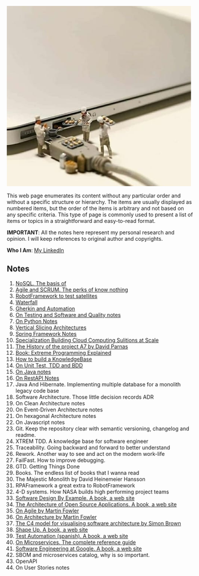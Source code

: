 ![](images/tech_and_bread.jpeg)

This web page enumerates its content without any particular order and without a specific structure or hierarchy. The items are usually displayed as numbered items, but the order of the items is arbitrary and not based on any specific criteria. This type of page is commonly used to present a list of items or topics in a straightforward and easy-to-read format.

**IMPORTANT**: All the notes here represent my personal research and opinion. I will keep references to original author and copyrights.

**Who I Am**: [My LinkedIn](https://www.linkedin.com/in/matiasmiguez/)

## Notes

1. [NoSQL. The basis of](/pages/1.nosql_the_basis_of.md)
2. [Agile and SCRUM. The perks of know nothing](/pages/2.agile-and-scrum.md)
3. [RobotFramework to test satellites](/pages/3.robotframework-to-test-satellites.md)
4. [Waterfall](/pages/4.waterfall.md)
5. [Gherkin and Automation](pages/5.gherkin_and_automation.md)
6. [On Testing and Software and Quality notes](/pages/6.on_testing_and_software_quality_notes.md)
7. [On Python Notes](/pages/7.on_python_notes.md)
8. [Vertical Slicing Architectures](/pages/8.vertical_slicing_architectures.md)
9. [Spring Framework Notes](/pages/9.spring_framework_notes.md)
10. [Specialization Building Cloud Computing Sulitions at Scale](/pages/10.specialization_building_cloud_computing_solutions_at_scale.md)
11. [The History of the project A7 by David Parnas](/pages/11.the_history_of_the_project_A7_by_David_Parnas.md)
12. [Book: Extreme Programming Explained](/pages/12.book_extreme_programming_explained.md)
13. [How to build a KnowledgeBase](/pages/13.how_to_build_a_knowledge_base.md)
14. [On Unit Test, TDD and BDD](/pages/14.on_unit_test_tdd_and_bdd.md)
15. [On Java notes](/pages/15.on_java_notes.md)
16. [On RestAPI Notes](/pages/16.on_rest_api_notes.md)
17. Java And Hibernate. Implementing multiple database for a monolith legacy code base
18. Software Architecture. Those little decision records ADR
19. On Clean Architecture notes
20. On Event-Driven Architecture notes
21. On hexagonal Architecture notes
22. On Javascript notes
23. Git. Keep the repository clear with semantic versioning, changelog and readme.
24. XTREM TDD. A knowledge base for software engineer
25. Traceability. Going backward and forward to better understand
26. Rework. Another way to see and act on the modern work-life
27. FailFast. How to improve debugging.
28. GTD. Getting Things Done
29. Books. The endless list of books that I wanna read
30. The Majestic Monolith by David Heinemeier Hansson
31. RPAFramework a great extra to RobotFramework
32. 4-D systems. How NASA builds high performing project teams
33. [Software Design By Example. A book, a web site](https://third-bit.com/sdxjs/)
34. [The Architecture of Open Source Applications. A book, a web site](http://aosabook.org/en/index.html)
35. [On Agile by Martin Fowler](https://martinfowler.com/agile.html)
36. [On Architecture by Martin Fowler](https://martinfowler.com/architecture/)
37. [The C4 model for visualising software architecture by Simon Brown](https://c4model.com/)
38. [Shape Up. A book, a web site](https://basecamp.com/shapeup)
39. [Test Automation (spanish). A book, a web site](https://nicopaez.gitbook.io/test-automation/)
40. [On Microservices. The complete reference guide](https://microservices.io/)
41. [Software Engineering at Google. A book, a web site](https://abseil.io/resources/swe-book)
42. SBOM and microservices catalog, why is so important.
43. OpenAPI
44. On User Stories notes
